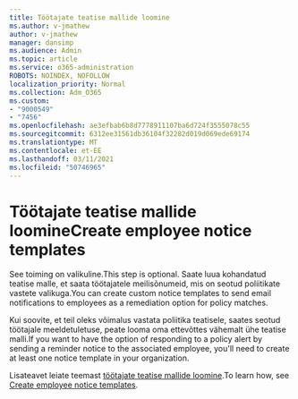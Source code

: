 ```yaml
---
title: Töötajate teatise mallide loomine
ms.author: v-jmathew
author: v-jmathew
manager: dansimp
ms.audience: Admin
ms.topic: article
ms.service: o365-administration
ROBOTS: NOINDEX, NOFOLLOW
localization_priority: Normal
ms.collection: Adm_O365
ms.custom:
- "9000549"
- "7456"
ms.openlocfilehash: ae3efbab6b8d7778911107ba6d724f3555078c55
ms.sourcegitcommit: 6312ee31561db36104f32282d019d069ede69174
ms.translationtype: MT
ms.contentlocale: et-EE
ms.lasthandoff: 03/11/2021
ms.locfileid: "50746965"
---
```

# <a name="create-employee-notice-templates"></a><span data-ttu-id="7fa41-102">Töötajate teatise mallide loomine</span><span class="sxs-lookup"><span data-stu-id="7fa41-102">Create employee notice templates</span></span>

<span data-ttu-id="7fa41-103">See toiming on valikuline.</span><span class="sxs-lookup"><span data-stu-id="7fa41-103">This step is optional.</span></span> <span data-ttu-id="7fa41-104">Saate luua kohandatud teatise malle, et saata töötajatele meilisõnumeid, mis on seotud poliitikate vastete valikuga.</span><span class="sxs-lookup"><span data-stu-id="7fa41-104">You can create custom notice templates to send email notifications to employees as a remediation option for policy matches.</span></span>

<span data-ttu-id="7fa41-105">Kui soovite, et teil oleks võimalus vastata poliitika teatisele, saates seotud töötajale meeldetuletuse, peate looma oma ettevõttes vähemalt ühe teatise malli.</span><span class="sxs-lookup"><span data-stu-id="7fa41-105">If you want to have the option of responding to a policy alert by sending a reminder notice to the associated employee, you'll need to create at least one notice template in your organization.</span></span>

<span data-ttu-id="7fa41-106">Lisateavet leiate teemast [töötajate teatise mallide loomine](https://go.microsoft.com/fwlink/?linkid=2129080).</span><span class="sxs-lookup"><span data-stu-id="7fa41-106">To learn how, see [Create employee notice templates](https://go.microsoft.com/fwlink/?linkid=2129080).</span></span>
